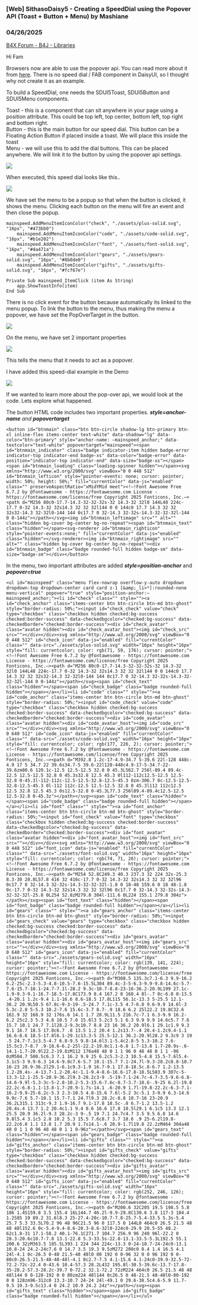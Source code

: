 ### [Web] SithasoDaisy5 - Creating a SpeedDial using the Popover API (Toast + Button + Menu) by Mashiane
### 04/26/2025
[B4X Forum - B4J - Libraries](https://www.b4x.com/android/forum/threads/166757/)

Hi Fam  
  
Browsers now are able to use the popover api. You can read more about it from [here](https://developer.mozilla.org/en-US/docs/Web/API/Popover_API). There is no speed dial / FAB component in DaisyUI, so I thought why not create it as an example.  
  
To build a SpeedDial, one needs the SDUI5Toast, SDUI5Button and SDUI5Menu components.  
  
Toast - this is a component that can sit anywhere in your page using a position attribute. This could be top left, top center, bottom left, top right and bottom right.  
Button - this is the main button for our speed dial. This button can be a Floating Action Button if placed inside a toast. We will place this inside the toast  
Menu - we will use this to add the dial buttons. This can be placed anywhere. We will link it to the button by using the popover api settings.  
   
![](https://www.b4x.com/android/forum/attachments/163674)  
  
When executed, this speed dial looks like this..  
  
![](https://www.b4x.com/android/forum/attachments/163675)  
  
We have set the menu to be a popup so that when the button is clicked, it shows the menu. Clicking each button on the menu will fire an event and then close the popup.  
  

```B4X
mainspeed.AddMenuItemIconColor("check", "./assets/plus-solid.svg", "16px", "#473bb0")  
    mainspeed.AddMenuItemIconColor("code", "./assets/code-solid.svg", "16px", "#b1e202")  
    mainspeed.AddMenuItemIconColor("font", "./assets/font-solid.svg", "16px", "#4a471a")  
    mainspeed.AddMenuItemIconColor("gears", "./assets/gears-solid.svg", "16px", "#8b8de0")  
    mainspeed.AddMenuItemIconColor("gifts", "./assets/gifts-solid.svg", "16px", "#fcf67e")
```

  
  
  

```B4X
Private Sub mainspeed_ItemClick (item As String)  
    app.ShowToastInfo(item)  
End Sub
```

  
  
There is no click event for the button because automatically its linked to the menu popup. To link the button to the menu, thus making the menu a popover, we have set the PopOverTarget in the button.  
  
![](https://www.b4x.com/android/forum/attachments/163676)  
  
On the menu, we have set 2 important properties  
  
![](https://www.b4x.com/android/forum/attachments/163677)  
  
This tells the menu that it needs to act as a popover.  
  
I have added this speed-dial example in the Demo  
  
![](https://www.b4x.com/android/forum/attachments/163678)  
  
If we wanted to learn more about the pop-over api, we would look at the code. Lets explore what happened.  
  
The button HTML code includes two important properties. ***style=anchor-name*** *and* ***popovertarget***  
  

```B4X
<button id="btnmain" class="btn btn-circle shadow-lg btn-primary btn-xl inline-flex items-center text-white" data-shadow="lg" data-color="btn-primary" style="anchor-name: –mainspeed_anchor;" data-textcolor="text-white" popovertarget="mainspeed"><span id="btnmain_indicator" class="badge indicator-item hidden badge-error indicator-top indicator-end badge-xs" data-color="badge-error" data-position="indicator-top indicator-end" data-size="badge-xs"></span><span id="btnmain_loading" class="loading-spinner hidden"></span><svg xmlns="http://www.w3.org/2000/svg" viewBox="0 0 448 512" id="btnmain_lefticon" style="pointer-events: none; cursor: pointer; width: 50%; height: 50%;" fill="currentColor" data-js="enabled" class="" preserveAspectRatio="xMidYMid meet"><!–!Font Awesome Free 6.7.2 by @fontawesome - https://fontawesome.com License - https://fontawesome.com/license/free Copyright 2025 Fonticons, Inc.–><path d="M256 80c0-17.7-14.3-32-32-32s-32 14.3-32 32l0 144L48 224c-17.7 0-32 14.3-32 32s14.3 32 32 32l144 0 0 144c0 17.7 14.3 32 32 32s32-14.3 32-32l0-144 144 0c17.7 0 32-14.3 32-32s-14.3-32-32-32l-144 0 0-144z"></path></svg><img id="btnmain_leftimage" src="" alt="" class="hidden bg-cover bg-center bg-no-repeat"><span id="btnmain_text" class="hidden"></span><svg-renderer id="btnmain_righticon" style="pointer-events:none;" fill="currentColor" data-js="enabled" class="hidden"></svg-renderer><img id="btnmain_rightimage" src="" alt="" class="hidden bg-cover bg-center bg-no-repeat"><div id="btnmain_badge" class="badge rounded-full hidden badge-sm" data-size="badge-sm"></div></button>
```

  
  
In the menu, two important attributes are added ***style=position-anchor*** and ***popover=true***  
  

```B4X
<ul id="mainspeed" class="menu flex-nowrap overflow-y-auto dropdown dropdown-top dropdown-center card card z-1 [&amp;_li>*]:rounded-none menu-vertical" popover="true" style="position-anchor:–mainspeed_anchor;"><li id="check" class="" style=""><a id="check_anchor" class="items-center btn btn-circle btn-md btn-ghost" style="border-radius: 50%;"><input id="check_check" value="check" type="checkbox" class="checkbox hidden checked:bg-success checked:border-success" data-checkedbgcolor="checked:bg-success" data-checkedborder="checked:border-success"><div id="check_avatar" class="avatar hidden"><div id="check_avatar_host"><img id="check_src" src=""></div></div><svg xmlns="http://www.w3.org/2000/svg" viewBox="0 0 448 512" id="check_icon" data-js="enabled" fill="currentColor" class="" data-src="./assets/plus-solid.svg" width="16px" height="16px" style="fill: currentcolor; color: rgb(71, 59, 176); cursor: pointer;"><!–!Font Awesome Free 6.7.2 by @fontawesome - https://fontawesome.com License - https://fontawesome.com/license/free Copyright 2025 Fonticons, Inc.–><path d="M256 80c0-17.7-14.3-32-32-32s-32 14.3-32 32l0 144L48 224c-17.7 0-32 14.3-32 32s14.3 32 32 32l144 0 0 144c0 17.7 14.3 32 32 32s32-14.3 32-32l0-144 144 0c17.7 0 32-14.3 32-32s-14.3-32-32-32l-144 0 0-144z"></path></svg><span id="check_text" class="hidden"></span><span id="check_badge" class="badge rounded-full hidden"></span></a></li><li id="code" class="" style=""><a id="code_anchor" class="items-center btn btn-circle btn-md btn-ghost" style="border-radius: 50%;"><input id="code_check" value="code" type="checkbox" class="checkbox hidden checked:bg-success checked:border-success" data-checkedbgcolor="checked:bg-success" data-checkedborder="checked:border-success"><div id="code_avatar" class="avatar hidden"><div id="code_avatar_host"><img id="code_src" src=""></div></div><svg xmlns="http://www.w3.org/2000/svg" viewBox="0 0 640 512" id="code_icon" data-js="enabled" fill="currentColor" class="" data-src="./assets/code-solid.svg" width="16px" height="16px" style="fill: currentcolor; color: rgb(177, 226, 2); cursor: pointer;"><!–!Font Awesome Free 6.7.2 by @fontawesome - https://fontawesome.com License - https://fontawesome.com/license/free Copyright 2025 Fonticons, Inc.–><path d="M392.8 1.2c-17-4.9-34.7 5-39.6 22l-128 448c-4.9 17 5 34.7 22 39.6s34.7-5 39.6-22l128-448c4.9-17-5-34.7-22-39.6zm80.6 120.1c-12.5 12.5-12.5 32.8 0 45.3L562.7 256l-89.4 89.4c-12.5 12.5-12.5 32.8 0 45.3s32.8 12.5 45.3 0l112-112c12.5-12.5 12.5-32.8 0-45.3l-112-112c-12.5-12.5-32.8-12.5-45.3 0zm-306.7 0c-12.5-12.5-32.8-12.5-45.3 0l-112 112c-12.5 12.5-12.5 32.8 0 45.3l112 112c12.5 12.5 32.8 12.5 45.3 0s12.5-32.8 0-45.3L77.3 256l89.4-89.4c12.5-12.5 12.5-32.8 0-45.3z"></path></svg><span id="code_text" class="hidden"></span><span id="code_badge" class="badge rounded-full hidden"></span></a></li><li id="font" class="" style=""><a id="font_anchor" class="items-center btn btn-circle btn-md btn-ghost" style="border-radius: 50%;"><input id="font_check" value="font" type="checkbox" class="checkbox hidden checked:bg-success checked:border-success" data-checkedbgcolor="checked:bg-success" data-checkedborder="checked:border-success"><div id="font_avatar" class="avatar hidden"><div id="font_avatar_host"><img id="font_src" src=""></div></div><svg xmlns="http://www.w3.org/2000/svg" viewBox="0 0 448 512" id="font_icon" data-js="enabled" fill="currentColor" class="" data-src="./assets/font-solid.svg" width="16px" height="16px" style="fill: currentcolor; color: rgb(74, 71, 26); cursor: pointer;"><!–!Font Awesome Free 6.7.2 by @fontawesome - https://fontawesome.com License - https://fontawesome.com/license/free Copyright 2025 Fonticons, Inc.–><path d="M254 52.8C249.3 40.3 237.3 32 224 32s-25.3 8.3-30 20.8L57.8 416 32 416c-17.7 0-32 14.3-32 32s14.3 32 32 32l96 0c17.7 0 32-14.3 32-32s-14.3-32-32-32l-1.8 0 18-48 159.6 0 18 48-1.8 0c-17.7 0-32 14.3-32 32s14.3 32 32 32l96 0c17.7 0 32-14.3 32-32s-14.3-32-32-32l-25.8 0L254 52.8zM279.8 304l-111.6 0L224 155.1 279.8 304z"></path></svg><span id="font_text" class="hidden"></span><span id="font_badge" class="badge rounded-full hidden"></span></a></li><li id="gears" class="" style=""><a id="gears_anchor" class="items-center btn btn-circle btn-md btn-ghost" style="border-radius: 50%;"><input id="gears_check" value="gears" type="checkbox" class="checkbox hidden checked:bg-success checked:border-success" data-checkedbgcolor="checked:bg-success" data-checkedborder="checked:border-success"><div id="gears_avatar" class="avatar hidden"><div id="gears_avatar_host"><img id="gears_src" src=""></div></div><svg xmlns="http://www.w3.org/2000/svg" viewBox="0 0 640 512" id="gears_icon" data-js="enabled" fill="currentColor" class="" data-src="./assets/gears-solid.svg" width="16px" height="16px" style="fill: currentcolor; color: rgb(139, 141, 224); cursor: pointer;"><!–!Font Awesome Free 6.7.2 by @fontawesome - https://fontawesome.com License - https://fontawesome.com/license/free Copyright 2025 Fonticons, Inc.–><path d="M308.5 135.3c7.1-6.3 9.9-16.2 6.2-25c-2.3-5.3-4.8-10.5-7.6-15.5L304 89.4c-3-5-6.3-9.9-9.8-14.6c-5.7-7.6-15.7-10.1-24.7-7.1l-28.2 9.3c-10.7-8.8-23-16-36.2-20.9L199 27.1c-1.9-9.3-9.1-16.7-18.5-17.8C173.9 8.4 167.2 8 160.4 8l-.7 0c-6.8 0-13.5 .4-20.1 1.2c-9.4 1.1-16.6 8.6-18.5 17.8L115 56.1c-13.3 5-25.5 12.1-36.2 20.9L50.5 67.8c-9-3-19-.5-24.7 7.1c-3.5 4.7-6.8 9.6-9.9 14.6l-3 5.3c-2.8 5-5.3 10.2-7.6 15.6c-3.7 8.7-.9 18.6 6.2 25l22.2 19.8C32.6 161.9 32 168.9 32 176s.6 14.1 1.7 20.9L11.5 216.7c-7.1 6.3-9.9 16.2-6.2 25c2.3 5.3 4.8 10.5 7.6 15.6l3 5.2c3 5.1 6.3 9.9 9.9 14.6c5.7 7.6 15.7 10.1 24.7 7.1l28.2-9.3c10.7 8.8 23 16 36.2 20.9l6.1 29.1c1.9 9.3 9.1 16.7 18.5 17.8c6.7 .8 13.5 1.2 20.4 1.2s13.7-.4 20.4-1.2c9.4-1.1 16.6-8.6 18.5-17.8l6.1-29.1c13.3-5 25.5-12.1 36.2-20.9l28.2 9.3c9 3 19 .5 24.7-7.1c3.5-4.7 6.8-9.5 9.8-14.6l3.1-5.4c2.8-5 5.3-10.2 7.6-15.5c3.7-8.7 .9-18.6-6.2-25l-22.2-19.8c1.1-6.8 1.7-13.8 1.7-20.9s-.6-14.1-1.7-20.9l22.2-19.8zM112 176a48 48 0 1 1 96 0 48 48 0 1 1 -96 0zM504.7 500.5c6.3 7.1 16.2 9.9 25 6.2c5.3-2.3 10.5-4.8 15.5-7.6l5.4-3.1c5-3 9.9-6.3 14.6-9.8c7.6-5.7 10.1-15.7 7.1-24.7l-9.3-28.2c8.8-10.7 16-23 20.9-36.2l29.1-6.1c9.3-1.9 16.7-9.1 17.8-18.5c.8-6.7 1.2-13.5 1.2-20.4s-.4-13.7-1.2-20.4c-1.1-9.4-8.6-16.6-17.8-18.5L583.9 307c-5-13.3-12.1-25.5-20.9-36.2l9.3-28.2c3-9 .5-19-7.1-24.7c-4.7-3.5-9.6-6.8-14.6-9.9l-5.3-3c-5-2.8-10.2-5.3-15.6-7.6c-8.7-3.7-18.6-.9-25 6.2l-19.8 22.2c-6.8-1.1-13.8-1.7-20.9-1.7s-14.1 .6-20.9 1.7l-19.8-22.2c-6.3-7.1-16.2-9.9-25-6.2c-5.3 2.3-10.5 4.8-15.6 7.6l-5.2 3c-5.1 3-9.9 6.3-14.6 9.9c-7.6 5.7-10.1 15.7-7.1 24.7l9.3 28.2c-8.8 10.7-16 23-20.9 36.2L315.1 313c-9.3 1.9-16.7 9.1-17.8 18.5c-.8 6.7-1.2 13.5-1.2 20.4s.4 13.7 1.2 20.4c1.1 9.4 8.6 16.6 17.8 18.5l29.1 6.1c5 13.3 12.1 25.5 20.9 36.2l-9.3 28.2c-3 9-.5 19 7.1 24.7c4.7 3.5 9.5 6.8 14.6 9.8l5.4 3.1c5 2.8 10.2 5.3 15.5 7.6c8.7 3.7 18.6 .9 25-6.2l19.8-22.2c6.8 1.1 13.8 1.7 20.9 1.7s14.1-.6 20.9-1.7l19.8 22.2zM464 304a48 48 0 1 1 0 96 48 48 0 1 1 0-96z"></path></svg><span id="gears_text" class="hidden"></span><span id="gears_badge" class="badge rounded-full hidden"></span></a></li><li id="gifts" class="" style=""><a id="gifts_anchor" class="items-center btn btn-circle btn-md btn-ghost" style="border-radius: 50%;"><input id="gifts_check" value="gifts" type="checkbox" class="checkbox hidden checked:bg-success checked:border-success" data-checkedbgcolor="checked:bg-success" data-checkedborder="checked:border-success"><div id="gifts_avatar" class="avatar hidden"><div id="gifts_avatar_host"><img id="gifts_src" src=""></div></div><svg xmlns="http://www.w3.org/2000/svg" viewBox="0 0 640 512" id="gifts_icon" data-js="enabled" fill="currentColor" class="" data-src="./assets/gifts-solid.svg" width="16px" height="16px" style="fill: currentcolor; color: rgb(252, 246, 126); cursor: pointer;"><!–!Font Awesome Free 6.7.2 by @fontawesome - https://fontawesome.com License - https://fontawesome.com/license/free Copyright 2025 Fonticons, Inc.–><path d="M200.6 32C205 19.5 198.5 5.8 186 1.4S159.8 3.5 155.4 16L144.7 46.2l-9.9-29.8C130.6 3.8 117-3 104.4 1.2S85 19 89.2 31.6l8.3 25-27.4-20c-10.7-7.8-25.7-5.4-33.5 5.3s-5.4 25.7 5.3 33.5L70.2 96 48 96C21.5 96 0 117.5 0 144L0 464c0 26.5 21.5 48 48 48l152.6 0c-5.4-9.4-8.6-20.3-8.6-32l0-224c0-29.9 20.5-55 48.2-62c1.8-31 17.1-58.2 40.1-76.1C271.7 104.7 256.9 96 240 96l-22.2 0 28.3-20.6c10.7-7.8 13.1-22.8 5.3-33.5s-22.8-13.1-33.5-5.3L192.5 55.1 200.6 32zM363.5 185.5L393.1 224 344 224c-13.3 0-24-10.7-24-24c0-13.1 10.8-24 24.2-24c7.6 0 14.7 3.5 19.3 9.5zM272 200c0 8.4 1.4 16.5 4.1 24l-4.1 0c-26.5 0-48 21.5-48 48l0 80 192 0 0-96 32 0 0 96 192 0 0-80c0-26.5-21.5-48-48-48l-4.1 0c2.7-7.5 4.1-15.6 4.1-24c0-39.9-32.5-72-72.2-72c-22.4 0-43.6 10.4-57.3 28.2L432 195.8l-30.5-39.6c-13.7-17.8-35-28.2-57.3-28.2c-39.7 0-72.2 32.1-72.2 72zM224 464c0 26.5 21.5 48 48 48l144 0 0-128-192 0 0 80zm224 48l144 0c26.5 0 48-21.5 48-48l0-80-192 0 0 128zm96-312c0 13.3-10.7 24-24 24l-49.1 0 29.6-38.5c4.6-5.9 11.7-9.5 19.3-9.5c13.4 0 24.2 10.9 24.2 24z"></path></svg><span id="gifts_text" class="hidden"></span><span id="gifts_badge" class="badge rounded-full hidden"></span></a></li></ul>
```